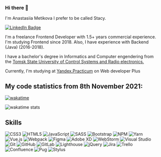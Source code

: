 ### Hi there 👋 
I'm Anastasiia Metikova  I prefer to be called Stacy.

[![LinkedIn Badge](https://img.shields.io/badge/LinkedIn-Profile-informational?style=flat&logo=linkedin&logoColor=white&color=4AB197)](https://www.linkedin.com/in/a-meti/)

I'm a freelance Frontend Developer with 1.5+ years commercial experience. I'm studying Frontend since 2018.  Also, 
I have experience with Backend (Java) (2016-2018).

I have a bachelor's degree in Informatics and Computer engendering from the 
[Tomsk State University of Control Systems and Radio electronics.](https://tusur.ru/en)

Currently, I'm studying at [Yandex.Practicum](https://practicum.yandex.com/) on Web developer Plus

## My code statistics from 8th November 2021:
<!--START_SECTION:waka-->
[![wakatime](https://wakatime.com/badge/user/29a8352f-15fa-421a-b8ff-a7adff87a0dc.svg)](https://wakatime.com/@29a8352f-15fa-421a-b8ff-a7adff87a0dc)

![wakatime stats](https://github-readme-stats.vercel.app/api/wakatime?username=ameti&layout=compact)
<!--END_SECTION:waka-->

## Skills
![CSS3](https://img.shields.io/badge/css3-%231572B6.svg?style=for-the-badge&logo=css3&logoColor=white)
![HTML5](https://img.shields.io/badge/html5-%23E34F26.svg?style=for-the-badge&logo=html5&logoColor=white)
![JavaScript](https://img.shields.io/badge/javascript-%23323330.svg?style=for-the-badge&logo=javascript&logoColor=%23F7DF1E)
![SASS](https://img.shields.io/badge/SASS-hotpink.svg?style=for-the-badge&logo=SASS&logoColor=white)
![Bootstrap](https://img.shields.io/badge/bootstrap-%23563D7C.svg?style=for-the-badge&logo=bootstrap&logoColor=white)
![NPM](https://img.shields.io/badge/NPM-%23000000.svg?style=for-the-badge&logo=npm&logoColor=white)
![Yarn](https://img.shields.io/badge/yarn-%232C8EBB.svg?style=for-the-badge&logo=yarn&logoColor=white)
![Vue.js](https://img.shields.io/badge/vue.js-%2335495e.svg?style=for-the-badge&logo=vuedotjs&logoColor=%234FC08D)
![Webpack](https://img.shields.io/badge/webpack-%238DD6F9.svg?style=for-the-badge&logo=webpack&logoColor=black)
![Figma](https://img.shields.io/badge/figma-%23F24E1E.svg?style=for-the-badge&logo=figma&logoColor=white)
![Adobe XD](https://img.shields.io/badge/Adobe%20XD-470137?style=for-the-badge&logo=Adobe%20XD&logoColor=#FF61F6)
![WebStorm](https://img.shields.io/badge/webstorm-143?style=for-the-badge&logo=webstorm&logoColor=white&color=black)
![Visual Studio](https://img.shields.io/badge/Visual_Studio-5C2D91?style=for-the-badge&logo=visual%20studio&logoColor=white)
![Git](https://img.shields.io/badge/git-%23F05033.svg?style=for-the-badge&logo=git&logoColor=white)
![GitHub](https://img.shields.io/badge/github-%23121011.svg?style=for-the-badge&logo=github&logoColor=white)
![GitLab](https://img.shields.io/badge/gitlab-%23181717.svg?style=for-the-badge&logo=gitlab&logoColor=white)
![Lighthouse](https://img.shields.io/badge/Lighthouse-F44B21?style=for-the-badge&logo=Lighthouse&logoColor=white)
![jQuery](https://img.shields.io/badge/jQuery-0769AD?style=for-the-badge&logo=jquery&logoColor=white)
![Jira](https://img.shields.io/badge/jira-%230A0FFF.svg?style=for-the-badge&logo=jira&logoColor=white)
![Trello](https://img.shields.io/badge/Trello-%23026AA7.svg?style=for-the-badge&logo=Trello&logoColor=white)
![Confluence](https://img.shields.io/badge/confluence-%23172BF4.svg?style=for-the-badge&logo=confluence&logoColor=white)
![Pug](https://img.shields.io/badge/Pug-FFF?style=for-the-badge&logo=pug&logoColor=A86454)
![Stylus](https://img.shields.io/badge/stylus-%23ff6347.svg?style=for-the-badge&logo=stylus&logoColor=white)

